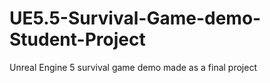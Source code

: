 # UE5.5-Survival-Game-demo-Student-Project
Unreal Engine 5 survival game demo made as a final project
